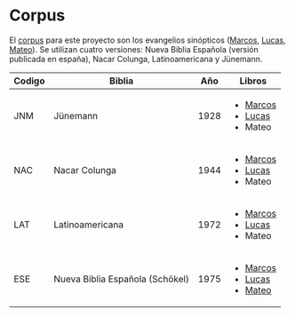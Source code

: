 

# Corpus

El [corpus](https://github.com/GIL-UNAM/SpanishParaphraseCorpora/tree/main/Biblias) para este proyecto son los evangelios sinópticos ([Marcos](https://github.com/GIL-UNAM/SpanishParaphraseCorpora/tree/main/Biblias/Marcos), [Lucas](https://github.com/GIL-UNAM/Alineamiento-Biblias/tree/main/ProgramaPares/Biblias/BibliasAlineadas/Lucas), [Mateo](https://github.com/GIL-UNAM/Alineamiento-Biblias/tree/main/ProgramaPares/Biblias/BibliasAlineadas/Mateo)). Se utilizan cuatro versiones: Nueva Biblia Española (versión publicada en españa), Nacar Colunga, Latinoamericana y Jünemann.

| Codigo | Biblia | Año | Libros |
| --- | --- | --- | --- |
| JNM | Jünemann | 1928 | <ul><li>[Marcos](https://github.com/GIL-UNAM/SpanishParaphraseCorpora/blob/main/Biblias/Marcos/JNMMAR.txt)</li> <li>[Lucas](https://github.com/GIL-UNAM/Alineamiento-Biblias/blob/main/ProgramaPares/Biblias/BibliasAlineadas/Lucas/JNMLUC.txt)</li> <li>Mateo</li></ul> |
| NAC | Nacar Colunga | 1944 |  <ul><li>[Marcos](https://github.com/GIL-UNAM/SpanishParaphraseCorpora/blob/main/Biblias/Marcos/NACMAR.txt)</li> <li>[Lucas](https://github.com/GIL-UNAM/Alineamiento-Biblias/blob/main/ProgramaPares/Biblias/BibliasAlineadas/Lucas/NACLUC.txt)</li> <li>Mateo</li></ul>  |
| LAT | Latinoamericana | 1972 |  <ul><li>[Marcos](https://github.com/GIL-UNAM/SpanishParaphraseCorpora/blob/main/Biblias/Marcos/LATMAR.txt)</li> <li>[Lucas](https://github.com/GIL-UNAM/Alineamiento-Biblias/blob/main/ProgramaPares/Biblias/BibliasAlineadas/Lucas/LATLUC.txt)</li> <li>Mateo</li></ul>  |
| ESE | Nueva Biblia Española (Schökel) | 1975 |  <ul><li>[Marcos](https://github.com/GIL-UNAM/Alineamiento-Biblias/blob/main/ProgramaPares/Biblias/BibliasA)</li> <li>[Lucas](https://github.com/GIL-UNAM/Alineamiento-Biblias/blob/main/ProgramaPares/Biblias/BibliasAlineadas/Lucas/ESELUC.txt)</li> <li>[Mateo]()</li></ul>  |
